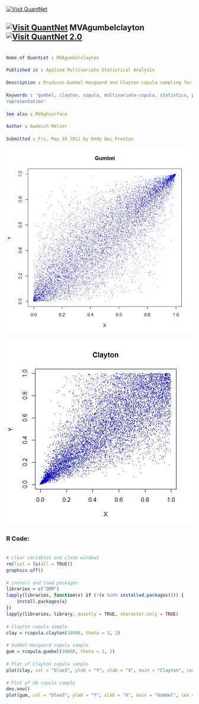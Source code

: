 
[<img src="https://github.com/QuantLet/Styleguide-and-FAQ/blob/master/pictures/banner.png" width="888" alt="Visit QuantNet">](http://quantlet.de/)

## [<img src="https://github.com/QuantLet/Styleguide-and-FAQ/blob/master/pictures/qloqo.png" alt="Visit QuantNet">](http://quantlet.de/) **MVAgumbelclayton** [<img src="https://github.com/QuantLet/Styleguide-and-FAQ/blob/master/pictures/QN2.png" width="60" alt="Visit QuantNet 2.0">](http://quantlet.de/)

```yaml

Name of QuantLet : MVAgumbelclayton

Published in : Applied Multivariate Statistical Analysis

Description : Produces Gumbel-Hougaard and Clayton copula sampling for fixed parameter theta.

Keywords : 'gumbel, clayton, copula, multivariate-copula, statistics, probability, plot, graphical
representation'

See also : MVAghsurface

Author : Awdesch Melzer

Submitted : Fri, May 18 2012 by Dedy Dwi Prastyo

```

![Picture1](MVAgumbelclayton_1.png)

![Picture2](MVAgumbelclayton_2.png)


### R Code:
```r

# clear variables and close windows
rm(list = ls(all = TRUE))
graphics.off()

# install and load packages
libraries = c("QRM")
lapply(libraries, function(x) if (!(x %in% installed.packages())) {
    install.packages(x)
})
lapply(libraries, library, quietly = TRUE, character.only = TRUE)

# Clayton copula sample
clay = rcopula.clayton(10000, theta = 3, 2)

# Gumbel-Hougaard copula sample
gum = rcopula.gumbel(10000, theta = 3, 2)

# Plot of Clayton copula sample
plot(clay, col = "blue3", ylab = "Y", xlab = "X", main = "Clayton", cex = 0.1)

# Plot of GH copula sample
dev.new()
plot(gum, col = "blue3", ylab = "Y", xlab = "X", main = "Gumbel", cex = 0.1) 

```
